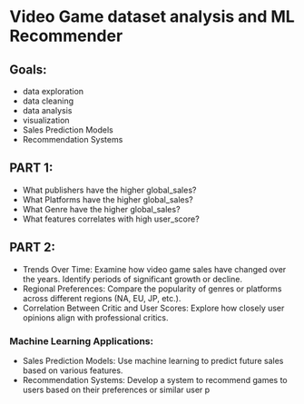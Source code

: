 # Video Game dataset analysis and ML Recommender

## Goals:
- data exploration
- data cleaning
- data analysis
- visualization
- Sales Prediction Models
- Recommendation Systems

## PART 1:
- What publishers have the higher global_sales?
- What Platforms have the higher global_sales?
- What Genre have the higher global_sales?
- What features correlates with high user_score?

## PART 2:
- Trends Over Time: Examine how video game sales have changed over the years. Identify periods of significant growth or decline.
- Regional Preferences: Compare the popularity of genres or platforms across different regions (NA, EU, JP, etc.).
- Correlation Between Critic and User Scores: Explore how closely user opinions align with professional critics.

### Machine Learning Applications:
- Sales Prediction Models: Use machine learning to predict future sales based on various features.
- Recommendation Systems: Develop a system to recommend games to users based on their preferences or similar user p
